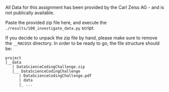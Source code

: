 All Data for this assignment has been provided by the Carl Zeiss AG - and is not publically available.

Paste the provided zip file here, and execute the `./results/100_investigate_data.py` script. 

If you decide to unpack the zip file by hand, please make sure to remove the `__MACOSX` directory. 
In order to be ready to go, the file structure should be: 

```
project
|__data 
   | DataScienceCodingChallenge.zip
   |__ DataScienceCodingChallenge 
      | DataScienceCodingChallenge.pdf
      | data
      |_ ...
```